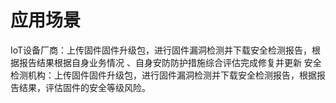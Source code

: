 # 应用场景

IoT设备厂商：上传固件固件升级包，进行固件漏洞检测并下载安全检测报告，根据报告结果根据自身业务情况 、自身安防防护措施综合评估完成修复并更新
安全检测机构：上传固件固件升级包，进行固件漏洞检测并下载安全检测报告，根据报告结果，评估固件的安全等级风险。
